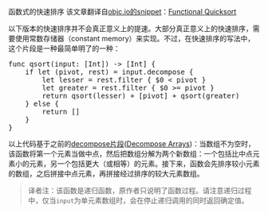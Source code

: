函数式的快速排序
该文章翻译自[objc.io的snippet][1]：[Functional Quicksort][2]

以下版本的快速排序并不会真正意义上的提速。大部分真正意义上的快速排序，需要使用常数存储器（constant memory）来实现。不过，在快速排序的写法中，这个片段是一种最简单明了的一种：

<pre lang = "swift">
func qsort(input: [Int]) -> [Int] {
    if let (pivot, rest) = input.decompose {
        let lesser = rest.filter { $0 < pivot }
        let greater = rest.filter { $0 >= pivot }
        return qsort(lesser) + [pivot] + qsort(greater)
    } else {
        return []
    }
}
</pre>

以上代码基于之前的[decompose片段][3]([Decompose Arrays][4])：当数组不为空时，该函数将第一个元素当做中点，然后把数组分解为两个新数组：一个包括比中点元素小的元素，另一个包括更大（或相等）的元素。接下来，函数会先排序较小元素的数组，之后拼接中点元素，再拼接经过排序的较大元素数组。
> 译者注：该函数是递归函数，原作者只说明了函数过程。请注意递归过程中，仅当`input`为单元素数组时，会在停止递归调用的同时返回确定值。


 [1]: http://www.objc.io/snippets/
 [2]: http://www.objc.io/snippets/3.html
 [3]: http://bifidy.net/index.php/249
 [4]: http://www.objc.io/snippets/1.html
